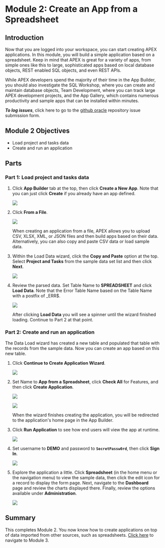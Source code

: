 # Module 2: Create an App from a Spreadsheet

## Introduction

Now that you are logged into your workspace, you can start creating APEX applications. In this module, you will build a simple application based on a spreadsheet. Keep in mind that APEX is great for a variety of apps, from simple ones like this to large, sophisticated apps based on local database objects, REST enabled SQL objects, and even REST APIs.

While APEX developers spend the majority of their time in the App Builder, you should also investigate the SQL Workshop, where you can create and maintain database objects, Team Development, where you can track large APEX development projects, and the App Gallery, which contains numerous productivity and sample apps that can be installed within minutes.

***To log issues***, click here to go to the [github oracle](https://github.com/oracle/learning-library/issues/new) repository issue submission form.

## Module 2 Objectives

- Load project and tasks data
- Create and run an application

## Parts

### **Part 1:** Load project and tasks data

1. Click **App Builder** tab at the top, then click **Create a New App**. Note that you can just click **Create** if you already have an app defined.

   ![](images/2/create-a-new-app.png)

2. Click **From a File**.

   ![](images/2/from-a-file.png)

   When creating an application from a file, APEX allows you to upload CSV, XLSX, XML, or JSON files and then build apps based on their data. Alternatively, you can also copy and paste CSV data or load sample data. 

3. Within the Load Data wizard, click the **Copy and Paste** option at the top. Select **Project and Tasks** from the sample data set list and then click **Next**.

   ![](images/2/project-and-tasks-data.png)

4. Review the parsed data. Set Table Name to **SPREADSHEET** and click **Load Data**. Note that the Error Table Name based on the Table Name with a postfix of \_ERR$.

   ![](images/2/load-data-settings.png)

   After clicking **Load Data** you will see a spinner until the wizard finished loading. Continue to Part 2 at that point.

### **Part 2:** Create and run an application

The Data Load wizard has created a new table and populated that table with the records from the sample data. Now you can create an app based on this new table.

1. Click **Continue to Create Application Wizard**.

   ![](images/2/load-data-results.png)

2. Set Name to **App from a Spreadsheet**, click **Check All** for Features, and then click **Create Application**.

   ![](images/2/create-app-options.png)
  
   ![](images/2/create-app-options-2.png)

   When the wizard finishes creating the application, you will be redirected to the application's home page in the App Builder.

3. Click **Run Application** to see how end users will view the app at runtime.

   ![](images/2/run-app.png)

4. Set username to **DEMO** and password to **`SecretPassw0rd`**, then click **Sign In**. 

   ![](images/2/sign-in.png)

5. Explore the application a little. Click **Spreadsheet** (in the home menu or the navigation menu) to view the sample data, then click the edit icon for a record to display the form page. Next, navigate to the **Dashboard** page and review the charts displayed there. Finally, review the options available under **Administration**.

   ![](images/2/app-home-page.png)

## Summary

This completes Module 2. You now know how to create applications on top of data imported from other sources, such as spreadsheets. [Click here](?page=3-build-database-objects-in-autonomous-database.md) to navigate to Module 3.